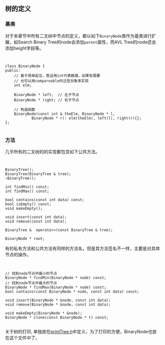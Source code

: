 ## 树的定义

### 基类
对于本章节中所有二叉树中节点的定义，都以如下`BinaryNode`类作为基类进行扩展，如Search Binary Tree的node会添加`parent`属性，而AVL Tree的node还会添加height字段等。

<pre><code>

class BinaryNode {
public:
    // 基于简单起见，暂且用int代表数据，如果有需要
    // 也可以用compareable的泛型对象来实现
    int elm;

    BinaryNode * left;  // 左子节点
    BinaryNode * right; // 右子节点

    // 构造函数
    BinaryNode(const int & theElm, BinaryNode * l,
            BinaryNode * r): elm(theElm), left(l), right(r){};
};

</code></pre>

### 方法

几乎所有的二叉树的的实现都包含如下公共方法。

<pre><code>

BinaryTree();
BinaryTree(BinaryTree & tree);
~BinaryTree();

int findMin() const;
int findMax() const;

bool contains(const int data) const;
bool isEmpty() const;
void makeEmpty();

void insert(const int data);
void remove(const int data);

BinaryTree &  operator=(const BinaryTree & tree);

BinaryNode * root;
</code></pre>

有的私有方法和公共方法有同样的方法名，但是其方法签名不一样，主要是对具体节点的操作。

<pre><code>

// 找到node节点中最小的节点
BinaryNode * findMin(BinaryNode * node) const;
// 找到node节点中最大的节点
BinaryNode * findMax(BinaryNode * node) const;
bool contains(const BinaryNode * node, const int data) const;

void insert(BinaryNode * &node, const int data);
void remove(BinaryNode * &node, const int data);

void makeEmpty(BinaryNode * &node);
BinaryNode * clone(const BinaryNode * t) const;

</code></pre>

关于树的打印, 单独放在[printTree.h](https://github.com/jing4seven/algorithm/blob/master/tree/printTree.h)中定义，为了打印的方便，BinaryNode也放在这个文件中了。

